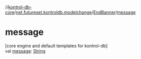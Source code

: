 //[kontrol-db-core](../../../index.md)/[net.futureset.kontroldb.modelchange](../index.md)/[EndBanner](index.md)/[message](message.md)

# message

[core engine and default templates for kontrol-db]\
val [message](message.md): [String](https://kotlinlang.org/api/latest/jvm/stdlib/kotlin/-string/index.html)

